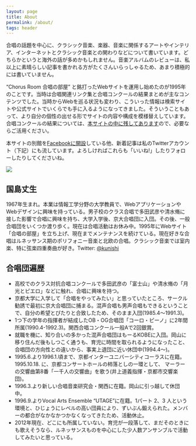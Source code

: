 ```yaml
---
layout: page
title: About
permalink: /about/
tags: header
---
```

合唱の話題を中心に、クラシック音楽、楽器、音楽に関係するアートやインテリア、インターネットとクラシック音楽との関わりなどについて書いています。どちらかというと海外の話が多めかもしれません。音楽アルバムのレビューは、私以上に素晴らしい記事を書かれる方がたくさんいらっしゃるため、あまり積極的には書いていません。

“Chorus Room 合唱の部屋”
と銘打ったWebサイトを運用し始めたのが1995年のことです。当時は合唱関連リンク集と合唱コンクールの結果まとめが主なコンテンツでした。当時からWebを巡る状況も変わり、こういった情報は検索サイトや公式サイトでいくらでも手に入るようになってきました。そういうこともあって、より自分の個性の出せる形でサイトの内容や構成を模様替えしています。合唱コンクールの結果については、[本サイトの中に残してあります](../concours/ "合唱関係コンクール")ので、必要ならご活用ください。

本サイトの別館を[Facebookに開設](http://www.facebook.com/chorusroom.org)している他、新着記事は私のTwitterアカウント（下記）にも流しています。よろしければこれらも「いいね!」したりフォローしたりしてくださいね。

![](http://www.gravatar.com/avatar/58622914b4414546721067e0cba126c3.png)

## 国島丈生

1967年生まれ。本業は情報工学分野の大学教員で、WebアプリケーションやWebデザインに興味を持っている。男子校のクラス合唱で多田武彦や清水脩に接した影響で合唱に興味を持ち、大学入学後、京大合唱団に入団。その後、一般合唱団をいくつか渡り歩く。現在は合唱活動はお休み中。1995年にWebサイト「合唱の部屋」を立ち上げ、現在までメンテナンスを続けている。現在好きな合唱はルネッサンス期のポリフォニー音楽と北欧の合唱。クラシック音楽では室内楽、特に弦楽四重奏曲が好き。Twitter:
[@kunishi](http://twitter.com/kunishi)

## 合唱団遍歴

-   高校でのクラス対抗合唱コンクールで多田武彦の「富士山」や清水脩の「月光とピエロ」などに触れ、合唱に興味を持つ。
-   京都大学に入学して「合唱をやってみたい」と思っていたところ、サークル勧誘で最初に京大合唱団に捕まる。混声合唱も男声合唱もできるということで、自分の希望とぴたりと合致したため、そのまま入団(1985.4〜1991.3)。
-   1つ下の学年の指揮者が結成したOB・OG合唱団「コーロ・ピーノ」に2年間所属(1990.4-1992.3)。関西合唱コンクール一般Aで2回銀賞。
-   就職を機に、知り合いの多かった混声合唱団はもーるKOBEに入団。岡山に移り住んだ後もしつこく通うも、育児に時間を取られるようになったこと、合唱団の方向性との違いから、事実上退団に近い休団中(1994.4〜)。
-   1995.6.より1996.1.頃まで、京都インターユニバーシティコーラスに在籍。1995.10.18.
    に、京都コンサートホールの柿落としの一環として、
    マーラーの交響曲第8番「一千人の交響曲」を歌う(井上道義指揮・京都市交響楽団)。
-   1996.3.より新しい合唱音楽研究会・関西に在籍。岡山に引っ越して休団中。
-   1996.9.よりVocal Arts Ensemble “UTAGE”に在籍。1パート 2、3
    人という環境と、ひじょうにレベルの高い団員により、ずいぶん鍛えられた。メンバーの都合がなかなかつかなくなってきたため、活動休止。
-   2012年現在、どこにも所属していない。育児が一段落して、まだそのときにも歌えそうなら、ルネッサンスものを中心にした少人数アンサンブルで活動してみたいと思っている。
